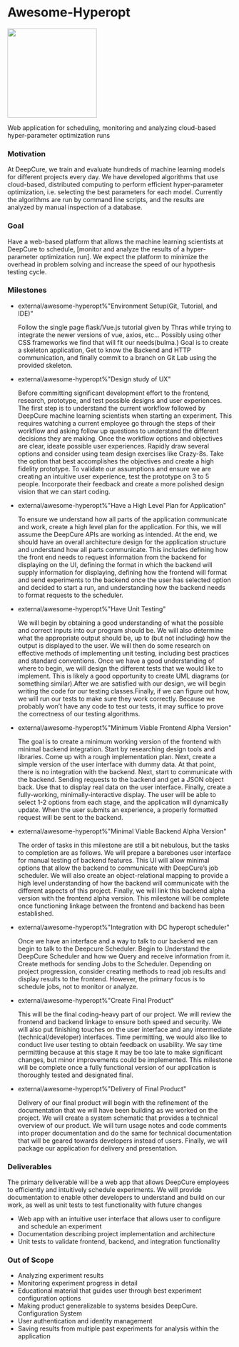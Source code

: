 # Awesome-Hyperopt
<img src="https://gitlab.deepcure.net/external/awesome-hyperopt/raw/master/autohopts.png" width="200" height="200" />

Web application for scheduling, monitoring and analyzing cloud-based hyper-parameter optimization runs

### Motivation
At DeepCure, we train and evaluate hundreds of machine learning models for different projects every day. We have developed algorithms that use cloud-based, distributed computing to perform efficient hyper-parameter optimization, i.e. selecting the best parameters for each model. Currently the algorithms are run by command line scripts, and the results are analyzed by manual inspection of a database.

### Goal  
Have a web-based platform that allows the machine learning scientists at DeepCure to schedule, [monitor and analyze the results of a hyper-parameter optimization run]. We expect the platform to minimize the overhead in problem solving and increase the speed of our hypothesis testing cycle.

### Milestones 
* external/awesome-hyperopt%"Environment Setup(Git, Tutorial, and IDE)"
 
    Follow the single page flask/Vue.js tutorial given by Thras while trying to integrate the newer versions of vue, axios, etc... Possibly using other CSS frameworks we find that will fit our needs(bulma.) Goal is to create a skeleton application, Get to know the Backend and HTTP communication, and finally commit to a branch on Git Lab using the provided skeleton.

* external/awesome-hyperopt%"Design study of UX"

    Before committing significant development effort to the frontend, research, prototype, and test possible designs and user experiences. The first step is to understand the current workflow followed by DeepCure machine learning scientists when starting an experiment. This requires watching a current employee go through the steps of their workflow and asking follow up questions to understand the different decisions they are making. Once the workflow options and objectives are clear, ideate possible user experiences. Rapidly draw several options and consider using team design exercises like Crazy-8s. Take the option that best accomplishes the objectives and create a high fidelity prototype. To validate our assumptions and ensure we are creating an intuitive user experience, test the prototype on 3 to 5 people.  Incorporate their feedback and create a more polished design vision that we can start coding. 

* external/awesome-hyperopt%"Have a High Level Plan for Application"

    To ensure we understand how all parts of the application communicate and work, create a high level plan for the application. For this, we will assume the DeepCure APIs are working as intended. At the end, we should have an overall architecture design for the application structure and understand how all parts communicate. This includes defining how the front end needs to request information from the backend for displaying on the UI, defining the format in which the backend will supply information for displaying, defining how the frontend will format and send experiments to the backend once the user has selected option and decided to start a run, and understanding how the backend needs to format requests to the scheduler.

* external/awesome-hyperopt%"Have Unit Testing"

    We will begin by obtaining a good understanding of what the possible and correct inputs into our program should be. We will also determine what the appropriate output should be, up to (but not including) how the output is displayed to the user. We will then do some research on effective methods of implementing unit testing, including best practices and standard conventions. Once we have a good understanding of where to begin, we will design the different tests that we would like to implement. This is likely a good opportunity to create UML diagrams (or something similar).After we are satisfied with our design, we will begin writing the code for our testing classes.Finally, if we can figure out how, we will run our tests to make sure they work correctly. Because we probably won’t have any code to test our tests, it may suffice to prove the correctness of our testing algorithms. 


* external/awesome-hyperopt%"Minimum Viable Frontend Alpha Version"

    The goal is to create a minimum working version of the frontend with minimal backend integration. Start by researching design tools and libraries. Come up with a rough implementation plan. Next, create a simple version of the user interface with dummy data. At that point, there is no integration with the backend. Next, start to communicate with the backend. Sending requests to the backend and get a JSON object back. Use that to display real data on the user interface. Finally, create a fully-working, minimally-interactive display. The user will be able to select 1-2 options from each stage, and the application will dynamically update. When the user submits an experience, a properly formatted request will be sent to the backend.
    
* external/awesome-hyperopt%"Minimal Viable Backend Alpha Version"

    The order of tasks in this milestone are still a bit nebulous, but the tasks to completion are as follows. We will prepare a barebones user interface for manual testing of backend features. This UI will allow minimal options that allow the backend to communicate with DeepCure’s job scheduler. We will also create an object-relational mapping to provide a high level understanding of how the backend will communicate with the different aspects of this project. Finally, we will link this backend alpha version with the frontend alpha version. This milestone will be complete once functioning linkage between the frontend and backend has been established.

* external/awesome-hyperopt%"Integration with DC hyperopt scheduler"

    Once we have an interface and a way to talk to our backend we can begin to talk to the Deepcure Scheduler. Begin to Understand the DeepCure Scheduler and how we Query and receive information from it. Create methods for sending Jobs to the Scheduler. Depending on project progression, consider creating methods to read job results and display results to the frontend. However, the primary focus is to schedule jobs, not to monitor or analyze.
    
* external/awesome-hyperopt%"Create Final Product"

    This will be the final coding-heavy part of our project. We will review the frontend and backend linkage to ensure both speed and security. We will also put finishing touches on the user interface and any intermediate (technical/developer) interfaces. Time permitting, we would also like to conduct live user testing to obtain feedback on usability. We say time permitting because at this stage it may be too late to make significant changes, but minor improvements could be implemented. This milestone will be complete once a fully functional version of our application is thoroughly tested and designated final.

* external/awesome-hyperopt%"Delivery of Final Product"

    Delivery of our final product will begin with the refinement of the documentation that we will have been building as we worked on the project. We will create a system schematic that provides a technical overview of our product. We will turn usage notes and code comments into proper documentation and do the same for technical documentation that will be geared towards developers instead of users. Finally, we will package our application for delivery and presentation. 

### Deliverables 
The primary deliverable will be a web app that allows DeepCure employees to efficiently and intuitively schedule experiments. We will provide documentation to enable other developers to understand and build on our work, as well as unit tests to test functionality with future changes
* Web app with an intuitive user interface that allows user to configure and schedule an experiment
* Documentation describing project implementation and architecture
* Unit tests to validate frontend, backend, and integration functionality

### Out of Scope
* Analyzing experiment results
* Monitoring experiment progress in detail
* Educational material that guides user through best experiment configuration options
* Making product generalizable to systems besides DeepCure. Configuration System
* User authentication and identity management
* Saving results from multiple past experiments for analysis within the application
